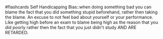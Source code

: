 #flashcards 
Self Handicapping Bias::when doing something bad you can blame the fact that you did something stupid beforehand, rather then taking the blame. An excuse to not feel bad about yourself or your performance. Like getting high before an exam to blame being high as the reason that you did poorly rather then the fact that you just didn't study AND ARE RETARDED.
